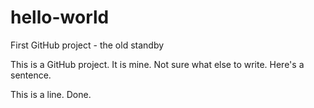 # hello-world
First GitHub project - the old standby

This is a GitHub project. It is mine.
Not sure what else to write. Here's a sentence.

This is a line. Done.
